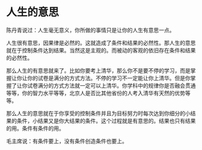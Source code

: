# 人生的意思

陈丹青说过：人生毫无意义，你所做的事情只是让你的人生有意思一点。

人生很有意思，因果律是必然的。这就造成了条件和结果的必然性。那人生的意思就在于控制条件达到结果。当然这是主观的。而被动的客观的依旧存在条件和结果的必然性。

那么人生的有意思就来了。比如你要考上清华，那么你不是要不停的学习，而是掌握让你让你的试卷是满分的方式方法。不停的学习不一定能让你上清华。但是你掌握了让你试卷满分的方式方法就一定可以上清华。你学科中的规律你是否融会贯通等等，你的智力水平等等，北京人是否比其他省份的人考入清华有天然的优势等等。

那么人生的意思就在于你享受的控制条件并且为目标努力时每次达到你细分的小结果的条件，小结果又是你大结果的条件。这个过程就是有意思的。结果也只有结果的用。条件有条件的用。

毛主席说：有条件要上，没有条件创造条件也要上。
